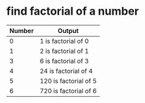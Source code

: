 # find factorial of a number
| Number | Output |
|----|----|
| 0      | 1 is factorial of 0 |
| 1      | 2 is factorial of 1 | 
| 3      | 6 is factorial of 3 |
| 4      | 24 is factorial of 4 |
| 5      | 120 is factorial of 5 |
| 6      | 720 is factorial of 6 |
